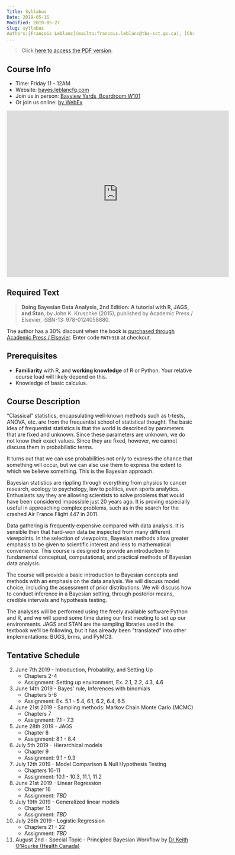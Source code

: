 ```yaml
---
Title: Syllabus
Date: 2019-05-15
Modified: 2019-05-27
Slug: syllabus
Authors:[François Leblanc](mailto:francois.leblanc@tbs-sct.gc.ca), [Chris Lavoie](mailto:chris.lavoie@canada.ca)
...
```


>Click [here to access the PDF version](https://bayes.leblancfg.com/pdf/syllabus.pdf).

## Course Info
* Time: Friday 11 - 12AM
* Website: [bayes.leblancfg.com](https://bayes.leblancfg.com)
* Join us in person: [Bayview Yards, Boardroom W101](https://goo.gl/maps/MvZ3dwcMttQvPk8AA)
* Or join us online: [by WebEx](https://pwgsc-nh.webex.com/pwgsc-nh/j.php?MTID=m9967480f11b26455afb0a47c5ce089fa)

<center>
<iframe src="https://www.google.com/maps/embed?pb=!1m18!1m12!1m3!1d2800.989635437857!2d-75.73018698362661!3d45.409548579100374!2m3!1f0!2f0!3f0!3m2!1i1024!2i768!4f13.1!3m3!1m2!1s0x4cce04402bbd31e3%3A0x5f8afa5e5dcf7cfe!2sBayview+Yards!5e0!3m2!1sen!2sus!4v1558984106056!5m2!1sen!2sus" width="600" height="450" frameborder="0" style="border:0" allowfullscreen></iframe>
</center>

## Required Text
>**Doing Bayesian Data Analysis, 2nd Edition: A tutorial with R, JAGS, and Stan**, by John K. Kruschke (2015), published by Academic Press / Elsevier, ISBN-13: 978-0124058880.

The author has a 30% discount when the book is [purchased through Academic Press / Elsevier](https://www.elsevier.com/books/doing-bayesian-data-analysis/kruschke/978-0-12-405888-0). Enter code `MATH318` at checkout.

## Prerequisites
* **Familiarity** with R, and **working knowledge** of R or Python. Your relative course load will likely depend on this.
* Knowledge of basic calculus.

## Course Description
“Classical” statistics, encapsulating well-known methods such as t-tests, ANOVA, etc. are from the frequentist school of statistical thought. The basic idea of frequentist statistics is that the world is described by parameters that are fixed and unknown. Since these parameters are unknown, we do not know their exact values. Since they are fixed, however, we cannot discuss them in probabilistic terms.

It turns out that we can use probabilities not only to express the chance that something will occur, but we can also use them to express the extent to which we believe something. This is the Bayesian approach.

Bayesian statistics are rippling through everything from physics to cancer research, ecology to psychology, law to politics, even sports analytics. Enthusiasts say they are allowing scientists to solve problems that would have been considered impossible just 20 years ago. It is proving especially useful in approaching complex problems, such as in the search for the crashed Air France Flight 447 in 2011.

Data gathering is frequently expensive compared with data analysis. It is sensible then that hard-won data be inspected from many different viewpoints. In the selection of viewpoints, Bayesian methods allow greater emphasis to be given to scientific interest and less to mathematical convenience. This course is designed to provide an introduction to fundamental conceptual, computational, and practical methods of Bayesian data analysis.

The course will provide a basic introduction to Bayesian concepts and methods with an emphasis on the data analysis. We will discuss model choice, including the assessment of prior distributions. We will discuss how to conduct inference in a Bayesian setting, through posterior means, credible intervals and hypothesis testing.

The analyses will be performed using the freely available software Python and R, and we will spend some time during our first meeting to set up our environments. JAGS and STAN are the sampling libraries used in the textbook we'll be following, but it has already been "translated" into other implementations: BUGS, brms, and PyMC3.

## Tentative Schedule

2. June 7th 2019 - Introduction, Probability, and Setting Up
	* Chapters 2-4
	* Assignment: Setting up environment, Ex. 2.1, 2.2, 4.3, 4.6
2. June 14th 2019 - Bayes' rule, Inferences with binomials
	* Chapters 5-6
	* Assignment: Ex. 5.1 - 5.4, 6.1, 6.2, 6.4, 6.5
3. June 21st 2019 - Sampling methods: Markov Chain Monte Carlo (MCMC)
	* Chapters 7
	* Assignment: 7.1 - 7.3
4. June 28th 2019 - JAGS
	* Chapter 8
	* Assignment: 8.1 - 8.4
5. July 5th 2019 - Hierarchical models
	* Chapter 9
	* Assignment: 9.1 - 9.3
6. July 12th 2019 - Model Comparison & Null Hypothesis Testing
	* Chapters 10-11
	* Assignment: 10.1 - 10.3, 11.1, 11.2
7. June 21st 2019 - Linear Regression
	* Chapter 16
	* Assignment: *TBD*
8. July 19th 2019 - Generalized linear models
	* Chapter 15
	* Assignment: *TBD*
9. July 26th 2019 - Logistic Regression
	* Chapters 21 - 22
	* Assignment: *TBD*
10. August 2nd - Special Topic - Principled Bayesian Workflow by [Dr Keith O'Rourke (Health Canada)](https://profils-profiles.science.gc.ca/en/profile/dr-keith-orourke)

